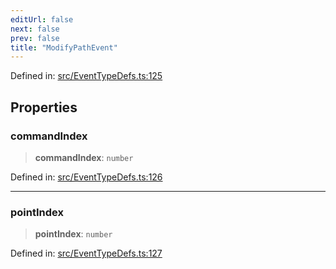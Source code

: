 ```yaml
---
editUrl: false
next: false
prev: false
title: "ModifyPathEvent"
---
```


Defined in: [src/EventTypeDefs.ts:125](https://github.com/fabricjs/fabric.js/blob/977f797255d8c56b5b68360b0d45bed33697d2e8/src/EventTypeDefs.ts#L125)

## Properties

### commandIndex

> **commandIndex**: `number`

Defined in: [src/EventTypeDefs.ts:126](https://github.com/fabricjs/fabric.js/blob/977f797255d8c56b5b68360b0d45bed33697d2e8/src/EventTypeDefs.ts#L126)

***

### pointIndex

> **pointIndex**: `number`

Defined in: [src/EventTypeDefs.ts:127](https://github.com/fabricjs/fabric.js/blob/977f797255d8c56b5b68360b0d45bed33697d2e8/src/EventTypeDefs.ts#L127)
